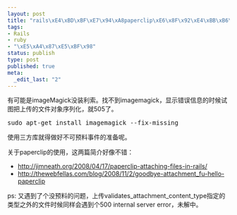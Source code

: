 ```yaml
--- 
layout: post
title: "rails\xE4\xBD\xBF\xE7\x94\xA8paperclip\xE6\x8F\x92\xE4\xBB\xB6\xE4\xB8\x8A\xE4\xBC\xA0\xE6\x97\xB6\xE9\x81\x87\xE5\x88\xB0500 Internal Server Error"
tags: 
- Rails
- ruby
- "\xE5\xA4\x87\xE5\xBF\x98"
status: publish
type: post
published: true
meta: 
  _edit_last: "2"
---
```

有可能是imageMagick没装利索。找不到imagemagick，显示错误信息的时候试图把上传的文件对象序列化，就505了。

<pre lang="shell">sudo apt-get install imagemagick --fix-missing</pre>

使用三方库就得做好不可预料事件的准备呢。

关于paperclip的使用，这两篇简介好像不错：

- <a href="http://jimneath.org/2008/04/17/paperclip-attaching-files-in-rails/">http://jimneath.org/2008/04/17/paperclip-attaching-files-in-rails/</a>
- <a href="http://thewebfellas.com/blog/2008/11/2/goodbye-attachment_fu-hello-paperclip">http://thewebfellas.com/blog/2008/11/2/goodbye-attachment_fu-hello-paperclip</a>

ps: 又遇到了个没预料的问题，上传validates_attachment_content_type指定的类型之外的文件时候同样会遇到个500 internal server error，未解中。
